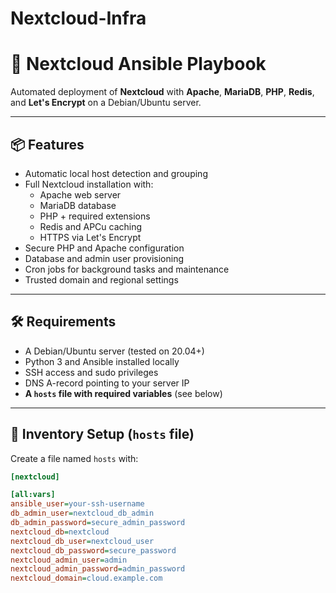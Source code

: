 # Nextcloud-Infra



# 🚀 Nextcloud Ansible Playbook

Automated deployment of **Nextcloud** with **Apache**, **MariaDB**, **PHP**, **Redis**, and **Let's Encrypt** on a Debian/Ubuntu server.

---

## 📦 Features

- Automatic local host detection and grouping
- Full Nextcloud installation with:
  - Apache web server
  - MariaDB database
  - PHP + required extensions
  - Redis and APCu caching
  - HTTPS via Let's Encrypt
- Secure PHP and Apache configuration
- Database and admin user provisioning
- Cron jobs for background tasks and maintenance
- Trusted domain and regional settings

---

## 🛠️ Requirements

- A Debian/Ubuntu server (tested on 20.04+)
- Python 3 and Ansible installed locally
- SSH access and sudo privileges
- DNS A-record pointing to your server IP
- **A `hosts` file with required variables** (see below)

---

## 📁 Inventory Setup (`hosts` file)

Create a file named `hosts` with:

```ini
[nextcloud]

[all:vars]
ansible_user=your-ssh-username
db_admin_user=nextcloud_db_admin
db_admin_password=secure_admin_password
nextcloud_db=nextcloud
nextcloud_db_user=nextcloud_user
nextcloud_db_password=secure_password
nextcloud_admin_user=admin
nextcloud_admin_password=admin_password
nextcloud_domain=cloud.example.com
